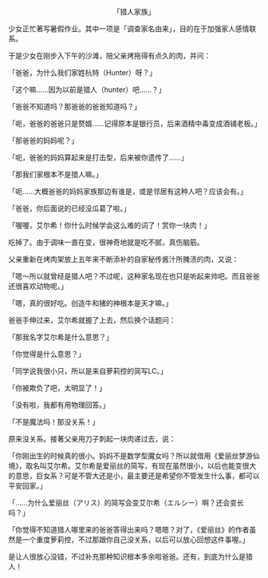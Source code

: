 <p align="center">「猎人家族」</p>

少女正忙著写暑假作业。其中一项是「调查家名由来」，目的在于加强家人感情联系。

于是少女在刚步入下午的沙滩，陪父亲烤拖得有点久的肉，并问：

「爸爸，为什么我们家姓杭特（Hunter）呀？」

「这个嘛……因为以前是猎人（hunter）吧……？」

「爸爸不知道吗？那爸爸的爸爸知道吗？」

「呃，爸爸的爸爸只是赘婿……记得原本是银行员，后来酒精中毒变成酒铺老板。」

「那爸爸的妈妈呢？」

「呃，爸爸的妈妈算起来是打击型，后来被你遗传了……」

「那我们家根本不是猎人嘛。」

「呃……大概爸爸的妈妈家族那边有谁是，或是邻居有这种人吧？应该会有。」

「爸爸，你后面说的已经没瓜葛了啦。」

「喔喔，艾尔希！你什么时候学会这么难的词了！赏你一块肉！」

吃掉了。由于调味一直在变，很神奇地就是吃不腻，真伤脑筋。

父亲重新在烤肉架放上五年来不断添补的自家秘传酱汁所腌渍的肉，又说：

「嗯～所以就曾经是猎人吧？不过呢，这种家名现在也只是听起来帅吧。而且爸爸还很喜欢动物呢。」

「嗯，真的很好吃。创造牛和猪的神根本是天才嘛。」

爸爸手伸过来，艾尔希就握了上去，然后换个话题问：

「那我名字艾尔希是什么意思？」

「你觉得是什么意思？」

「同学说我很小只，所以是来自萝莉控的简写LC。」

「你被欺负了吧，太明显了！」

「没有啦，我都有用物理回答。」

「不是魔法吗！那没关系！」

原来没关系。接著父亲用刀子刺起一块肉递过去，说：

「你刚出生的时候真的很小。妈妈不是数学型魔女吗？所以就借用《爱丽丝梦游仙境》，取名叫艾尔希。艾尔希是爱丽丝的简写，有现在虽然很小，以后也能变很大的意思，巨女系？可是不管大还是小，最主要还是希望你不管发生什么事，都可以平安回家。」

「……为什么爱丽丝（アリス）的简写会变艾尔希（エルシー）啊？还会变长吗？」

「你觉得不知道猎人哪里来的爸爸答得出来吗？嗯嗯？对了，《爱丽丝》的作者虽然是一个重度萝莉控，不过那跟你自己没关系，以后可以放心回想这件事喔。」

是让人很放心没错，不过补充那种知识根本多余啦爸爸。还有，到底为什么是猎人！

